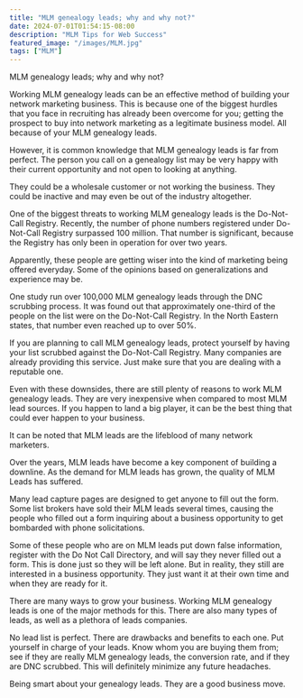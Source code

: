 ```yaml
---
title: "MLM genealogy leads; why and why not?"
date: 2024-07-01T01:54:15-08:00
description: "MLM Tips for Web Success"
featured_image: "/images/MLM.jpg"
tags: ["MLM"]
---
```


MLM genealogy leads; why and why not?


Working MLM genealogy leads can be an effective method of building your network marketing business. This is because one of the biggest hurdles that you face in recruiting has already been overcome for you; getting the prospect to buy into network marketing as a legitimate business model. All because of your MLM genealogy leads.

However, it is common knowledge that MLM genealogy leads is far from perfect. The person you call on a genealogy list may be very happy with their current opportunity and not open to looking at anything. 

They could be a wholesale customer or not working the business. They could be inactive and may even be out of the industry altogether.

One of the biggest threats to working MLM genealogy leads is the Do-Not-Call Registry. Recently, the number of phone numbers registered under Do-Not-Call Registry surpassed 100 million. That number is significant, because the Registry has only been in operation for over two years.

Apparently, these people are getting wiser into the kind of marketing being offered everyday. Some of the opinions based on generalizations and experience may be.

One study run over 100,000 MLM genealogy leads through the DNC scrubbing process. It was found out that approximately one-third of the people on the list were on the Do-Not-Call Registry. 
In the North Eastern states, that number even reached up to over 50%.

If you are planning to call MLM genealogy leads, protect yourself by having your list scrubbed against the Do-Not-Call Registry. Many companies are already providing this service. Just make sure that you are dealing with a reputable one.
 
Even with these downsides, there are still plenty of reasons to work MLM genealogy leads. They are very inexpensive when compared to most MLM lead sources. If you happen to land a big player, it can be the best thing that could ever happen to your business.

It can be noted that MLM leads are the lifeblood of many network marketers.
 
Over the years, MLM leads have become a key component of building a downline. As the demand for MLM leads has grown, the quality of MLM Leads has suffered. 

Many lead capture pages are designed to get anyone to fill out the form. Some list brokers have sold their MLM leads several times, causing the people who filled out a form inquiring about a business opportunity to get bombarded with phone solicitations.

Some of these people who are on MLM leads put down false information, register with the Do Not Call Directory, and will say they never filled out a form. This is done just so they will be left alone. But in reality, they still are interested in a business opportunity. They just want it at their own time and when they are ready for it.

There are many ways to grow your business. Working MLM genealogy leads is one of the major methods for this. There are also many types of leads, as well as a plethora of leads companies.
 
No lead list is perfect. There are drawbacks and benefits to each one. Put yourself in charge of your leads. Know whom you are buying them from; see if they are really MLM genealogy leads, the conversion rate, and if they are DNC scrubbed. This will definitely minimize any future headaches.

Being smart about your genealogy leads. They are a good business move.


